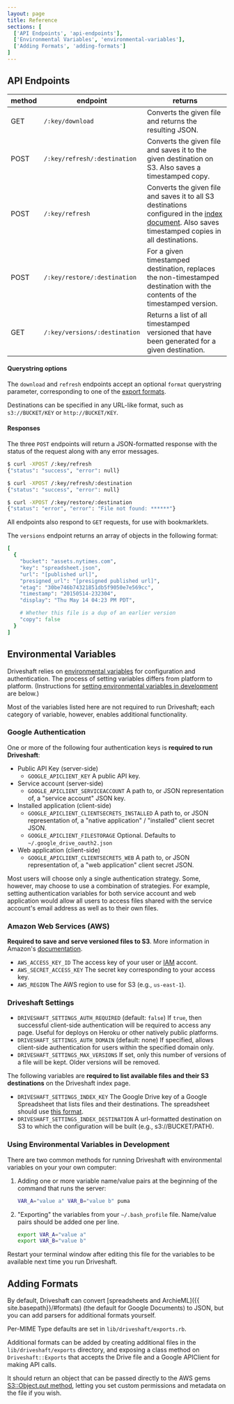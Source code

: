 ```yaml
---
layout: page
title: Reference
sections: [
  ['API Endpoints', 'api-endpoints'],
  ['Environmental Variables', 'environmental-variables'],
  ['Adding Formats', 'adding-formats']
]
---
```


<h2 id="api-endpoints">API Endpoints</h2>

| method | endpoint | returns |
| ------ | -------- | ------- |
| GET | `/:key/download` | Converts the given file and returns the resulting JSON. |
| POST | `/:key/refresh/:destination` | Converts the given file and saves it to the given destination on S3. Also saves a timestamped copy. |
| POST | `/:key/refresh` | Converts the given file and saves it to all S3 destinations configured in the [index document](#TKTK). Also saves timestamped copies in all destinations. |
| POST | `/:key/restore/:destination` | For a given timestamped destination, replaces the non-timestamped destination with the contents of the timestamped version. |
| GET | `/:key/versions/:destination` | Returns a list of all timestamped versioned that have been generated for a given destination. |

#### Querystring options

The `download` and `refresh` endpoints accept an optional `format` querystring parameter, corresponding to one of the [export formats](#TKTK).

Destinations can be specified in any URL-like format, such as `s3://BUCKET/KEY` or `http://BUCKET/KEY`.

#### Responses

The three `POST` endpoints will return a JSON-formatted response with the status of the request along with any error messages.

``` bash
$ curl -XPOST /:key/refresh
{"status": "success", "error": null}

$ curl -XPOST /:key/refresh/:destination
{"status": "success", "error": null}

$ curl -XPOST /:key/restore/:destination
{"status": "error", "error": "File not found: ******"}
```

All endpoints also respond to `GET` requests, for use with bookmarklets.

The `versions` endpoint returns an array of objects in the following format:

``` ruby
[
  {
    "bucket": "assets.nytimes.com",
    "key": "spreadsheet.json",
    "url": "[published url]",
    "presigned_url": "[presigned published url]",
    "etag": "30be746b74321851db5f9050e7e569cc",
    "timestamp": "20150514-232304",
    "display": "Thu May 14 04:23 PM PDT",

    # Whether this file is a dup of an earlier version
    "copy": false
  }
]
```

<h2 id="environmental-variables">Environmental Variables</h2>

Driveshaft relies on [environmental variables](http://en.wikipedia.org/wiki/Environment_variable) for configuration and authentication.  The process of setting variables differs from platform to platform.  (Instructions for [setting environmental variables in development](#env-in-development) are below.)

Most of the variables listed here are not required to run Driveshaft; each category of variable, however, enables additional functionality.

### Google Authentication

One or more of the following four authentication keys is **required to run Driveshaft**:

* Public API Key (server-side)
  * `GOOGLE_APICLIENT_KEY` A public API key.
* Service account (server-side)
  * `GOOGLE_APICLIENT_SERVICEACCOUNT` A path to, or JSON representation of, a "service account" JSON key.
* Installed application (client-side)
  * `GOOGLE_APICLIENT_CLIENTSECRETS_INSTALLED` A path to, or JSON representation of, a "native application" / "installed" client secret JSON.
  * `GOOGLE_APICLIENT_FILESTORAGE` Optional. Defaults to `~/.google_drive_oauth2.json`
* Web application (client-side)
  * `GOOGLE_APICLIENT_CLIENTSECRETS_WEB` A path to, or JSON representation of, a "web application" client secret JSON.

<div class="highlight">
  <p class="info">Most users will choose only a single authentication strategy.  Some, however, may choose to use a combination of strategies.  For example, setting authentication variables for both service account and web application would allow all users to access files shared with the service account's email address as well as to their own files.</p>
</div>

### Amazon Web Services (AWS)

**Required to save and serve versioned files to S3**. More information in Amazon's [documentation](http://docs.aws.amazon.com/IAM/latest/UserGuide/ManagingCredentials.html#Using_CreateAccessKey).

* `AWS_ACCESS_KEY_ID` The access key of your user or [IAM](http://aws.amazon.com/iam/) accont.
* `AWS_SECRET_ACCESS_KEY` The secret key corresponding to your access key.
* `AWS_REGION` The AWS region to use for S3 (e.g., `us-east-1`).

### Driveshaft Settings

* `DRIVESHAFT_SETTINGS_AUTH_REQUIRED` (default: `false`) If `true`, then successful client-side authentication will be required to access any page. Useful for deploys on Heroku or other natively public platforms.
* `DRIVESHAFT_SETTINGS_AUTH_DOMAIN` (default: none) If specified, allows client-side authentication for users within the specified domain only.
* `DRIVESHAFT_SETTINGS_MAX_VERSIONS` If set, only this number of versions of a file will be kept. Older versions will be removed.

The following variables are **required to list available files and their S3 destinations** on the Driveshaft index page.

* `DRIVESHAFT_SETTINGS_INDEX_KEY` The Google Drive key of a Google Spreadsheet that lists files and their destinations.  The spreadsheet should use [this format](https://docs.google.com/spreadsheets/d/16NZKPy_kyWb_c0jBLo_sTvyoGUrs-ISG7uMDHBMgM5U/view).
* `DRIVESHAFT_SETTINGS_INDEX_DESTINATION` A url-formatted destination on S3 to which the configuration will be built (e.g., s3://BUCKET/PATH).

<h3 id="env-in-development">Using Environmental Variables in Development</h3>

There are two common methods for running Driveshaft with environmental variables on your your own computer:

1. Adding one or more variable name/value pairs at the beginning of the command that runs the server:

    ``` bash
    VAR_A="value a" VAR_B="value b" puma
    ```

2. "Exporting" the variables from your `~/.bash_profile` file.  Name/value pairs should be added one per line.

    ``` bash
    export VAR_A="value a"
    export VAR_B="value b"
    ```

Restart your terminal window after editing this file for the variables to be available next time you run Driveshaft.

<h2 id="adding-formats">Adding Formats</h2>

By default, Driveshaft can convert [spreadsheets and ArchieML]({{ site.basepath}}/#formats) (the default for Google Documents) to JSON, but you can add parsers for additional formats yourself.

Per-MIME Type defaults are set in `lib/driveshaft/exports.rb`.

Additional formats can be added by creating additional files in the `lib/driveshaft/exports` directory, and exposing a class method on `Driveshaft::Exports` that accepts the Drive file and a Google APIClient for making API calls.

It should return an object that can be passed directly to the AWS gems [S3::Object.put method](http://docs.aws.amazon.com/sdkforruby/api/Aws/S3/Object.html#put-instance_method), letting you set custom permissions and metadata on the file if you wish.